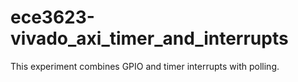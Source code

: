 # ece3623-vivado_axi_timer_and_interrupts
This experiment combines GPIO and timer interrupts with polling.

